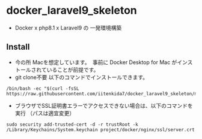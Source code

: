 # docker_laravel9_skeleton
* Docker x php8.1 x Laravel9 の 一発環境構築

## Install
* 今の所 Macを想定しています。　事前に Docker Desktop for Mac がインストールされていることが前提です。
* git clone不要 以下のコマンドでインストールできます。

```
/bin/bash -ec "$(curl -fsSL https://raw.githubusercontent.com/iitenkida7/docker_laravel9_skeleton/main/install.sh)"
```

* ブラウザでSSL証明書エラーでアクセスできない場合は、以下のコマンドを実行 （パスは適宜変更）

```
sudo security add-trusted-cert -d -r trustRoot -k /Library/Keychains/System.keychain project/docker/nginx/ssl/server.crt
```
